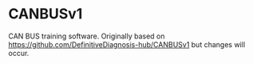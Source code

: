 # CANBUSv1
CAN BUS training software. 
Originally based on https://github.com/DefinitiveDiagnosis-hub/CANBUSv1 but changes will occur.
